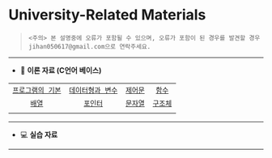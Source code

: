 # University-Related Materials
>`<주의> 본 설명중에 오류가 포함될 수 있으며, 오류가 포함이 된 경우를 발견할 경우 jihan050617@gmail.com으로 연락주세요.`

---
- 📄 **이론 자료 (C언어 베이스)**

| | | | |
|:---:|:---:|:---:|:---:|
|[`프로그램의 기본`](/theory/Chapter/01/README.md)|[` 데이터형과 변수 `](/theory/Chapter/02/README.md)|[` 제어문 `](/theory/Chapter/03/README.md)|[` 함수 `](/theory/Chapter/04/README.md)|
|[` 배열 `](/theory/Chapter/05/README.md)|[` 포인터 `](/theory/Chapter/06/README.md)|[` 문자열 `](/theory/Chapter/07/README.md)|[` 구조체 `](/theory/Chapter/08/README.md)|
| | | | |

---
* 💻 **실습 자료**
---
